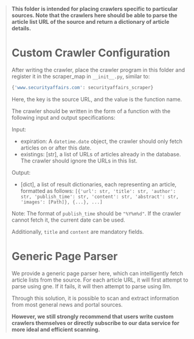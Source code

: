 > **This folder is intended for placing crawlers specific to particular sources. Note that the crawlers here should be able to parse the article list URL of the source and return a dictionary of article details.**
> 
> # Custom Crawler Configuration
> 
> After writing the crawler, place the crawler program in this folder and register it in the scraper_map in `__init__.py`, similar to:
> 
> ```python
> {'www.securityaffairs.com': securityaffairs_scraper}
> ```
> 
> Here, the key is the source URL, and the value is the function name.
> 
> The crawler should be written in the form of a function with the following input and output specifications:
> 
> Input:
> - expiration: A `datetime.date` object, the crawler should only fetch articles on or after this date.
> - existings: [str], a list of URLs of articles already in the database. The crawler should ignore the URLs in this list.
> 
> Output:
> - [dict], a list of result dictionaries, each representing an article, formatted as follows:
> `[{'url': str, 'title': str, 'author': str, 'publish_time': str, 'content': str, 'abstract': str, 'images': [Path]}, {...}, ...]`
> 
> Note: The format of `publish_time` should be `"%Y%m%d"`. If the crawler cannot fetch it, the current date can be used.
> 
> Additionally, `title` and `content` are mandatory fields.
> 
> # Generic Page Parser
> 
> We provide a generic page parser here, which can intelligently fetch article lists from the source. For each article URL, it will first attempt to parse using gne. If it fails, it will then attempt to parse using llm.
> 
> Through this solution, it is possible to scan and extract information from most general news and portal sources.
> 
> **However, we still strongly recommend that users write custom crawlers themselves or directly subscribe to our data service for more ideal and efficient scanning.**
